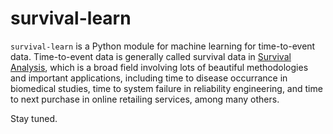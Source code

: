 # survival-learn 

`survival-learn` is a Python module for machine learning for time-to-event data. Time-to-event data is generally called survival data in [Survival Analysis](https://en.wikipedia.org/wiki/Survival_analysis), which is a broad field involving lots of beautiful methodologies and important applications, including time to disease occurrance in biomedical studies, time to system failure in reliability engineering, and time to next purchase in online retailing services, among many others.

Stay tuned.
